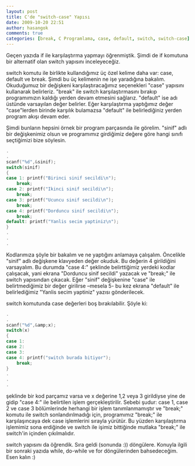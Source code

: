 ```yaml
---
layout: post
title: C'de "switch-case" Yapısı
date: 2009-10-20 22:51
author: hasangok
comments: true
categories: [break, C Programlama, case, default, switch, switch-case]
---
```

Geçen yazıda if ile karşılaştırma yapmayı öğrenmiştik. Şimdi de if komutuna bir alternatif olan switch yapısını inceleyeceğiz.

switch komutu ile birlikte kullandığımız üç özel kelime daha var: case, default ve break. Şimdi bu üç kelimenin ne işe yaradığına bakalım. Okuduğumuz bir değişkeni karşılaştıracağımız seçenekleri "case" yapısını kullanarak belirleriz. "break" ile switch karşılaştırmasını bırakıp programımızın kaldığı yerden devam etmesini sağlarız. "default" ise adı üstünde varsayılan değer belirler. Eğer karşılaştırma yaptığımız değer "case"lerden birinde karşılık bulamazsa "default" ile belirlediğiniz yerden program akışı devam eder.

Şimdi bunların hepsini örnek bir program parçasında ile görelim. "sinif" adlı bir değişkenimiz olsun ve programımız girdiğimiz değere göre hangi sınıfı seçtiğimizi bize söylesin.
```c
.
.
scanf("%d",&sinif);
switch(sinif)
{
case 1: printf("Birinci sinif secildi\n");
	break;
case 2: printf("Ikinci sinif secildi\n");
	break;
case 3: printf("Ucuncu sinif secildi\n");
	break;
case 4: printf("Dorduncu sinif secildi\n");
	break;
default: printf("Yanlis secim yaptiniz\n");
}
.
.
.
```
Kodlarımıza şöyle bir bakalım ve ne yaptığını anlamaya çalışalım. Öncelikle "sinif" adlı değişkene klavyeden değer okuduk. Bu değerin 4 girildiğini varsayalım. Bu durumda "case 4:" şeklinde belirttiğimiz yerdeki kodlar çalışacak, yani ekrana "Dorduncu sinif secildi" yazacak ve "break;" ile switch yapısından çıkacak. Eğer "sinif" değişkenine "case" ile belirtmediğimiz bir değer girilirse –mesela 5- bu kez ekrana "default" ile belirlediğimiz "Yanlis secim yaptiniz" yazısı gönderilecek.

switch komutunda case değerleri boş bırakılabilir. Şöyle ki:
```c
.
.
scanf("%d",&amp;x);
switch(x)
{
case 1:
case 2:
case 3:
case 4: printf("switch burada bitiyor");
	break;
}
.
.
.
```
şeklinde bir kod parçamız varsa ve x değerine 1,2 veya 3 girildiyse yine de gidip "case 4:" ile belirtilen işlem gerçekleştirilir. Sebebi şudur: case 1, case 2 ve case 3 bölümlerinde herhangi bir işlem tanımlanmamıştır ve "break;" komutu ile switch sonlandırılmadığı için, programımız "break;" ile karşılaşıncaya dek case işlemlerini sırayla yürütür. Bu yüzden karşılaştırma işlemimiz sona erdiğinde ve switch ile işimiz bittiğinde mutlaka "break;" ile switch'in içinden çıkılmalıdır.

switch yapısını da öğrendik. Sıra geldi (sonunda :)) döngülere. Konuyla ilgili bir sonraki yazıda while, do-while ve for döngülerinden bahsedeceğim.
Esen kalın :)
